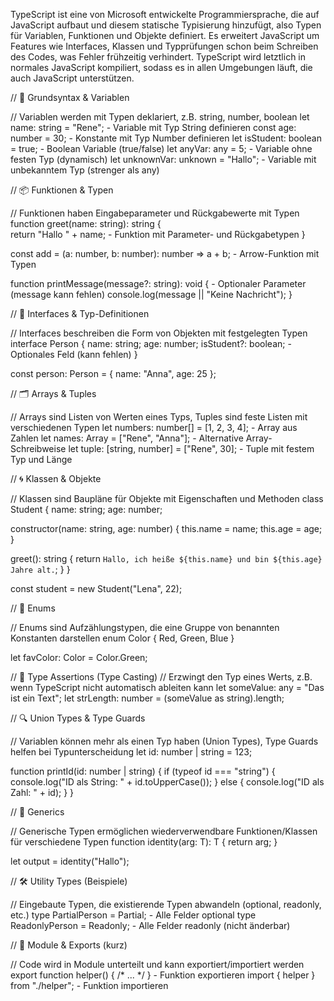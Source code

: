 
TypeScript ist eine von Microsoft entwickelte Programmiersprache, die auf JavaScript aufbaut und diesem statische Typisierung 
hinzufügt, also Typen für Variablen, Funktionen und Objekte definiert. Es erweitert JavaScript um Features wie Interfaces, 
Klassen und Typprüfungen schon beim Schreiben des Codes, was Fehler frühzeitig verhindert. TypeScript wird letztlich in normales 
JavaScript kompiliert, sodass es in allen Umgebungen läuft, die auch JavaScript unterstützen.

// 🚀 Grundsyntax & Variablen

// Variablen werden mit Typen deklariert, z.B. string, number, boolean
let name: string = "Rene";                 - Variable mit Typ String definieren
const age: number = 30;                    - Konstante mit Typ Number definieren
let isStudent: boolean = true;             - Boolean Variable (true/false)
let anyVar: any = 5;                       - Variable ohne festen Typ (dynamisch)
let unknownVar: unknown = "Hallo";          - Variable mit unbekanntem Typ (strenger als any)



// 📦 Funktionen & Typen

// Funktionen haben Eingabeparameter und Rückgabewerte mit Typen
function greet(name: string): string {      
  return "Hallo " + name;                   - Funktion mit Parameter- und Rückgabetypen
}

const add = (a: number, b: number): number => a + b;  - Arrow-Funktion mit Typen

function printMessage(message?: string): void {         - Optionaler Parameter (message kann fehlen)
  console.log(message || "Keine Nachricht");
}



// 🧩 Interfaces & Typ-Definitionen

// Interfaces beschreiben die Form von Objekten mit festgelegten Typen
interface Person {
  name: string;
  age: number;
  isStudent?: boolean;                      - Optionales Feld (kann fehlen)
}

const person: Person = {
  name: "Anna",
  age: 25
};



// 🗂️ Arrays & Tuples

// Arrays sind Listen von Werten eines Typs, Tuples sind feste Listen mit verschiedenen Typen
let numbers: number[] = [1, 2, 3, 4];        - Array aus Zahlen
let names: Array<string> = ["Rene", "Anna"]; - Alternative Array-Schreibweise
let tuple: [string, number] = ["Rene", 30];  - Tuple mit festem Typ und Länge



// 🌀 Klassen & Objekte

// Klassen sind Baupläne für Objekte mit Eigenschaften und Methoden
class Student {
  name: string;
  age: number;

  constructor(name: string, age: number) {
    this.name = name;
    this.age = age;
  }

  greet(): string {
    return `Hallo, ich heiße ${this.name} und bin ${this.age} Jahre alt.`;
  }
}

const student = new Student("Lena", 22);



// 🔄 Enums

// Enums sind Aufzählungstypen, die eine Gruppe von benannten Konstanten darstellen
enum Color {
  Red,
  Green,
  Blue
}

let favColor: Color = Color.Green;

// 🔧 Type Assertions (Type Casting)
// Erzwingt den Typ eines Werts, z.B. wenn TypeScript nicht automatisch ableiten kann
let someValue: any = "Das ist ein Text";
let strLength: number = (someValue as string).length;



// 🔍 Union Types & Type Guards

// Variablen können mehr als einen Typ haben (Union Types), Type Guards helfen bei Typunterscheidung
let id: number | string = 123;

function printId(id: number | string) {
  if (typeof id === "string") {
    console.log("ID als String: " + id.toUpperCase());
  } else {
    console.log("ID als Zahl: " + id);
  }
}



// 🎯 Generics

// Generische Typen ermöglichen wiederverwendbare Funktionen/Klassen für verschiedene Typen
function identity<T>(arg: T): T {
  return arg;
}

let output = identity<string>("Hallo");



// 🛠️ Utility Types (Beispiele)

// Eingebaute Typen, die existierende Typen abwandeln (optional, readonly, etc.)
type PartialPerson = Partial<Person>;       - Alle Felder optional
type ReadonlyPerson = Readonly<Person>;     - Alle Felder readonly (nicht änderbar)



// 📜 Module & Exports (kurz)

// Code wird in Module unterteilt und kann exportiert/importiert werden
export function helper() { /* ... */ }             - Funktion exportieren
import { helper } from "./helper";                   - Funktion importieren
